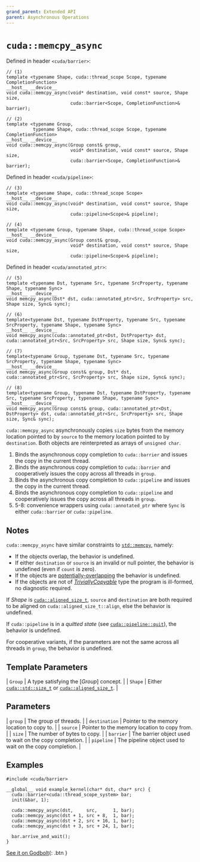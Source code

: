 ```yaml
---
grand_parent: Extended API
parent: Asynchronous Operations
---
```


# `cuda::memcpy_async`

Defined in header `<cuda/barrier>`:

```cuda
// (1)
template <typename Shape, cuda::thread_scope Scope, typename CompletionFunction>
__host__ __device__
void cuda::memcpy_async(void* destination, void const* source, Shape size,
                        cuda::barrier<Scope, CompletionFunction>& barrier);

// (2)
template <typename Group,
          typename Shape, cuda::thread_scope Scope, typename CompletionFunction>
__host__ __device__
void cuda::memcpy_async(Group const& group,
                        void* destination, void const* source, Shape size,
                        cuda::barrier<Scope, CompletionFunction>& barrier);
```

Defined in header `<cuda/pipeline>`:

```cuda
// (3)
template <typename Shape, cuda::thread_scope Scope>
__host__ __device__
void cuda::memcpy_async(void* destination, void const* source, Shape size,
                        cuda::pipeline<Scope>& pipeline);

// (4)
template <typename Group, typename Shape, cuda::thread_scope Scope>
__host__ __device__
void cuda::memcpy_async(Group const& group,
                        void* destination, void const* source, Shape size,
                        cuda::pipeline<Scope>& pipeline);
```

Defined in header `<cuda/annotated_ptr>`:

```cuda
// (5)
template <typename Dst, typename Src, typename SrcProperty, typename Shape, typename Sync>
__host__ __device__
void memcpy_async(Dst* dst, cuda::annotated_ptr<Src, SrcProperty> src, Shape size, Sync& sync);

// (6)
template<typename Dst, typename DstProperty, typename Src, typename SrcProperty, typename Shape, typename Sync>
__host__ __device__
void memcpy_async(cuda::annotated_ptr<Dst, DstProperty> dst, cuda::annotated_ptr<Src, SrcProperty> src, Shape size, Sync& sync);

// (7)
template<typename Group, typename Dst, typename Src, typename SrcProperty, typename Shape, typename Sync>
__host__ __device__
void memcpy_async(Group const& group, Dst* dst, cuda::annotated_ptr<Src, SrcProperty> src, Shape size, Sync& sync);

// (8)
template<typename Group, typename Dst, typename DstProperty, typename Src, typename SrcProperty, typename Shape, typename Sync>
__host__ __device__
void memcpy_async(Group const& group, cuda::annotated_ptr<Dst, DstProperty> dst, cuda::annotated_ptr<Src, SrcProperty> src, Shape size, Sync& sync);
```

`cuda::memcpy_async` asynchronously copies `size` bytes from the memory
  location pointed to by `source` to the memory location pointed to by
  `destination`.
Both objects are reinterpreted as arrays of `unsigned char`.

1. Binds the asynchronous copy completion to `cuda::barrier` and issues the copy
   in the current thread.
2. Binds the asynchronous copy completion to `cuda::barrier` and cooperatively
   issues the copy across all threads in `group`.
3. Binds the asynchronous copy completion to `cuda::pipeline` and issues the copy
   in the current thread.
4. Binds the asynchronous copy completion to `cuda::pipeline` and cooperatively
   issues the copy across all threads in `group`.
5. 5-8: convenience wrappers using `cuda::annotated_ptr` where `Sync` is 
   either `cuda::barrier` or `cuda::pipeline`.

## Notes

`cuda::memcpy_async` have similar constraints to [`std::memcpy`], namely:
* If the objects overlap, the behavior is undefined.
* If either `destination` or `source` is an invalid or null pointer, the
    behavior is undefined (even if `count` is zero).
* If the objects are [potentially-overlapping] the behavior is undefined.
* If the objects are not of [_TriviallyCopyable_] type the program is
    ill-formed, no diagnostic required.

If _Shape_ is [`cuda::aligned_size_t`], `source` and `destination` are both
  required to be aligned on `cuda::aligned_size_t::align`, else the behavior is
  undefined.

If `cuda::pipeline` is in a _quitted state_ (see [`cuda::pipeline::quit`]), the
  behavior is undefined.

For cooperative variants, if the parameters are not the same across all threads
  in `group`, the behavior is undefined.

## Template Parameters

| `Group` | A type satisfying the [_Group_] concept.                  |
| `Shape` | Either [`cuda::std::size_t`] or [`cuda::aligned_size_t`]. |

## Parameters

| `group`       | The group of threads.                                    |
| `destination` | Pointer to the memory location to copy to.               |
| `source`      | Pointer to the memory location to copy from.             |
| `size`        | The number of bytes to copy.                             |
| `barrier`     | The barrier object used to wait on the copy completion.  |
| `pipeline`    | The pipeline object used to wait on the copy completion. |

## Examples

```cuda
#include <cuda/barrier>

__global__ void example_kernel(char* dst, char* src) {
  cuda::barrier<cuda::thread_scope_system> bar;
  init(&bar, 1);

  cuda::memcpy_async(dst,     src,      1, bar);
  cuda::memcpy_async(dst + 1, src + 8,  1, bar);
  cuda::memcpy_async(dst + 2, src + 16, 1, bar);
  cuda::memcpy_async(dst + 3, src + 24, 1, bar);

  bar.arrive_and_wait();
}
```

[See it on Godbolt](https://godbolt.org/z/od6q9s8fq){: .btn }


[`std::memcpy`]: https://en.cppreference.com/w/cpp/string/byte/memcpy

[potentially-overlapping]: https://en.cppreference.com/w/cpp/language/object#Subobjects

[_TriviallyCopyable_]: https://en.cppreference.com/w/cpp/named_req/TriviallyCopyable

[_ThreadGroup_]: ./thread_group.md

[`cuda::std::size_t`]: https://en.cppreference.com/w/c/types/size_t
[`cuda::aligned_size_t`]: ./shapes/aligned_size_t.md

[`cuda::pipeline::quit`]: ./pipelines/pipeline/quit.md
